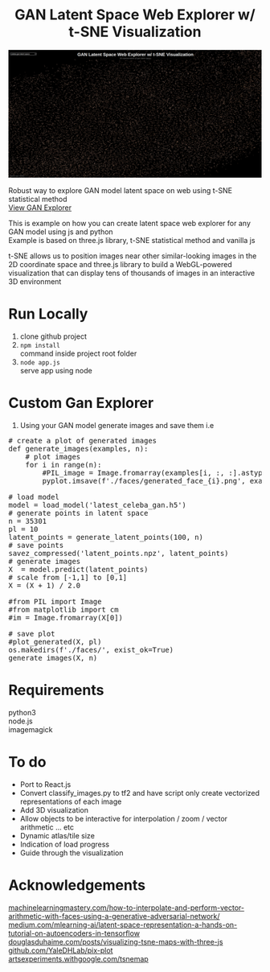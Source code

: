 <h1 align="center">GAN Latent Space Web Explorer w/ t-SNE Visualization</h1>

[![gan-latent-space-web-explorer](examples/index.png?raw=true)](https://www.google.com)

Robust way to explore GAN model latent space on web using t-SNE statistical method <br />
[View GAN Explorer](https://pages.github.com/) <br />

This is example on how you can create latent space web explorer for any GAN model using js and python <br />
Example is based on three.js library, t-SNE statistical method and vanilla js <br />

t-SNE allows us to position images near other similar-looking images in the 2D coordinate space and three.js library to build a WebGL-powered visualization that can display tens of thousands of images in an interactive 3D environment

# Run Locally
1. clone github project <br />
2. `npm install` <br />
command inside project root folder <br />
3. `node app.js` <br />
serve app using node <br />

# Custom Gan Explorer
1. Using your GAN model generate images and save them i.e
<pre>
# create a plot of generated images
def generate_images(examples, n):
	# plot images
	for i in range(n):
		#PIL_image = Image.fromarray(examples[i, :, :].astype('uint8'), 'RGB')
		pyplot.imsave(f'./faces/generated_face_{i}.png', examples[i, :, :])

# load model
model = load_model('latest_celeba_gan.h5')
# generate points in latent space
n = 35301
pl = 10
latent_points = generate_latent_points(100, n)
# save points
savez_compressed('latent_points.npz', latent_points)
# generate images
X  = model.predict(latent_points)
# scale from [-1,1] to [0,1]
X = (X + 1) / 2.0

#from PIL import Image
#from matplotlib import cm
#im = Image.fromarray(X[0])

# save plot
#plot_generated(X, pl)
os.makedirs(f'./faces/', exist_ok=True)
generate_images(X, n)
</pre>

# Requirements
python3 <br />
node.js <br />
imagemagick <br />


# To do
- Port to React.js <br />
- Convert classify_images.py to tf2 and have script only create vectorized representations of each image <br />
- Add 3D visualization <br />
- Allow objects to be interactive for interpolation / zoom / vector arithmetic ... etc <br />
- Dynamic atlas/tile size <br />
- Indication of load progress <br />
- Guide through the visualization <br />

# Acknowledgements
[machinelearningmastery.com/how-to-interpolate-and-perform-vector-arithmetic-with-faces-using-a-generative-adversarial-network/](https://machinelearningmastery.com/how-to-interpolate-and-perform-vector-arithmetic-with-faces-using-a-generative-adversarial-network/) <br />
[medium.com/mlearning-ai/latent-space-representation-a-hands-on-tutorial-on-autoencoders-in-tensorflow](https://medium.com/mlearning-ai/latent-space-representation-a-hands-on-tutorial-on-autoencoders-in-tensorflow-57735a1c0f3f) <br />
[douglasduhaime.com/posts/visualizing-tsne-maps-with-three-js](https://douglasduhaime.com/posts/visualizing-tsne-maps-with-three-js.html) <br />
[github.com/YaleDHLab/pix-plot](https://github.com/YaleDHLab/pix-plot) <br />
[artsexperiments.withgoogle.com/tsnemap](https://artsexperiments.withgoogle.com/tsnemap/) <br />
